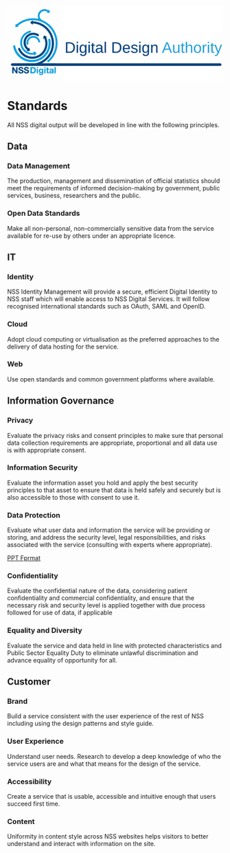 <img src="/images/DDAIdent.svg">

# Standards
All NSS digital output will be developed in line with the following principles.

## Data
### Data Management
The production, management and dissemination of official statistics should meet
the requirements of informed decision-making by government, public services,
business, researchers and the public.

### Open Data Standards
Make all non-personal, non-commercially sensitive data from the service available for re-use by others under an appropriate licence.

## IT
### Identity
NSS Identity Management will provide a secure, efficient Digital Identity to NSS staff which will enable access to NSS Digital Services. It will follow recognised international standards such as OAuth, SAML and OpenID.

### Cloud
Adopt cloud computing or virtualisation as the preferred approaches to the delivery of data hosting for the service.

### Web
Use open standards and common government platforms where available.

## Information Governance
### Privacy
Evaluate the privacy risks and consent principles to make sure that personal data collection requirements are appropriate, proportional and all data use is with appropriate consent.

### Information Security
Evaluate the information asset you hold and apply the best security principles to that asset to ensure that data is held safely and securely but is also accessible to those with consent to use it.

### Data Protection
Evaluate what user data and information the service will be providing or storing, and address the security level, legal responsibilities, and risks associated with the service (consulting with experts where appropriate).

[PPT Fprmat](/files/2017-11_DDA%20standard%20Data%20Protection%20rebrand.pptx)

### Confidentiality
Evaluate the confidential nature of the data, considering patient confidentiality and commercial confidentiality, and ensure that the necessary risk and security level is applied together with due process followed for use of data, if applicable

### Equality and Diversity
Evaluate the service and data held in line with protected characteristics and Public Sector Equality Duty to eliminate unlawful discrimination and advance equality of opportunity for all.

## Customer
### Brand
Build a service consistent with the user experience of the rest of NSS including using the design patterns and style guide.

### User Experience
Understand user needs. Research to develop a deep knowledge of who the service users are and what that means for the design of the service.

### Accessibility
Create a service that is usable, accessible and intuitive enough that users succeed first time.

### Content
Uniformity in content style across NSS websites helps visitors to better understand and interact with information on the site.


